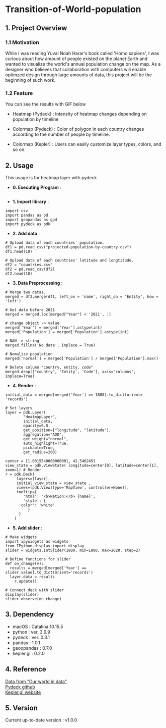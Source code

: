 # Transition-of-World-population

## 1. Project Overview 

### 1.1 Motivation
While I was reading Yuval Noah Harar's book called 'Homo sapiens', I was curious about how amount of people existed on the planet Earth and wanted to visualize the world's annual population change on the map. As a designer who believes that collaboration with computers will enable optimzed  design through large amounts of data, this project will be the beginning of such work.


### 1.2 Feature

You can see the results with GIF below 

- Heatmap (Pydeck) : Intensity of heatmap changes depending on population by timeline

- Colormap (Pydeck) : Color of polygon in each country changes according to the number of people by timeline. 

- Colormap (Kepler) : Users can easily customize layer types, colors, and so on. 




## 2. Usage 

This usage is for heatmap layer with pydeck

- **0. Executing Program** :

```

```



- **1. Import library** :

```
import csv
import pandas as pd
import geopandas as gpd
import pydeck as pdk
```   
    
- **2. Add data** :

```
# Upload data of each countries' population.
df1 = pd.read_csv("projected-population-by-country.csv")
df1.head(10)

# Upload data of each countries' latitude and longtitude. 
df2 = "countries.csv"
df2 = pd.read_csv(df2)
df2.head(10)
```  
    
- **3. Data Preprocessing** :


```
# Merge two datas.
merged = df2.merge(df1, left_on = 'name', right_on = 'Entity', how = 'left')
    
# Get data before 2021
merged = merged.loc[merged["Year"] < '2021', :] 
    
# change object -> value 
merged['Year'] = merged['Year'].astype(int)
merged['Population'] = merged['Population'].astype(int)

# NAN -> string
merged.fillna('No data', inplace = True)

# Nomalize population
merged['normal'] = merged['Population'] / merged['Population'].max()
	
# Delete column "country, entity, code"
merged.drop(["country", 'Entity', 'Code'], axis='columns', inplace=True)
```   
   

- **4. Render** :

``` 
initial_data = merged[merged['Year'] == 1800].to_dict(orient= 'records')

# Set layers 
layer = pdk.Layer(
    	"HeatmapLayer",
    	initial_data,
    	opacity=0.8,
    	get_position=["longitude", "latitude"],
    	aggregation="ADD",
    	get_weight="normal",
    	auto_highlight=True,
    	pickable=True,
    	get_radius=200)

center = [1.6015540000000001, 42.546245] 
view_state = pdk.ViewState( longitude=center[0], latitude=center[1], zoom=1) # Render 
r = pdk.Deck(
	 layers=[layer], 
	 initial_view_state = view_state ,
	 views=[pdk.View(type='MapView', controller=None)],
 	 tooltip={
 	    'html': '<b>Nation:</b> {name}',
 	    'style': {
  	  'color': 'white'
  	      }
  	  }
	)
``` 


- **5. Add slider** :

``` 
# Make widgets 
import ipywidgets as widgets
from IPython.display import display
slider = widgets.IntSlider(1800, min=1800, max=2020, step=2)

# Define functions for slider 
def on_change(v):
  results = merged[merged['Year'] == slider.value].to_dict(orient='records')
  layer.data = results
 	r.update()
    
# Connect deck with slider 
display(slider)
slider.observe(on_change)
``` 
	



## 3. Dependency 
- macOS : Catalina 10.15.5
- python : ver. 3.6.9
- pydeck : ver. 0.3.1
- pandas : 1.0.1
- geoopandas : 0.7.0
- kepler.gl : 0.2.0


## 4. Reference 

[Data from "Our world in data"](https://ourworldindata.org/)  
[Pydeck github](https://github.com/visgl/deck.gl/tree/master/bindings/pydeck])  
[Kepler.gl website](https://kepler.gl/)


## 5. Version 
Current up-to-date version : v1.0.0
